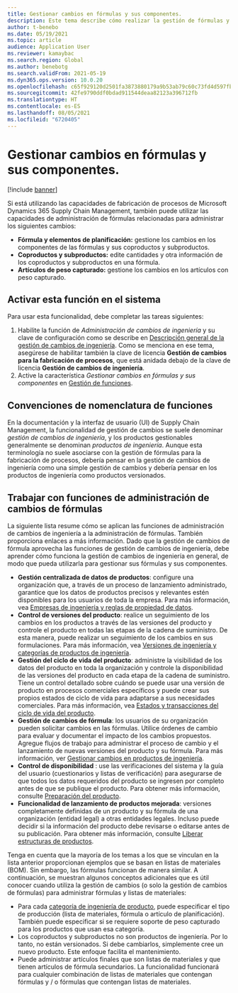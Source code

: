 ```yaml
---
title: Gestionar cambios en fórmulas y sus componentes.
description: Este tema describe cómo realizar la gestión de fórmulas y gestionar los cambios para procesar los datos maestros de fabricación.
author: t-benebo
ms.date: 05/19/2021
ms.topic: article
audience: Application User
ms.reviewer: kamaybac
ms.search.region: Global
ms.author: benebotg
ms.search.validFrom: 2021-05-19
ms.dyn365.ops.version: 10.0.20
ms.openlocfilehash: c65f929120d2501fa3873880179a9b53ab79c60c73fd4d597fb6151b1c5bb2b9
ms.sourcegitcommit: 42fe9790ddf0bdad911544deaa82123a396712fb
ms.translationtype: HT
ms.contentlocale: es-ES
ms.lasthandoff: 08/05/2021
ms.locfileid: "6720405"
---
```

# <a name="manage-changes-in-formulas-and-their-ingredients"></a>Gestionar cambios en fórmulas y sus componentes.

[!include [banner](../includes/banner.md)]

Si está utilizando las capacidades de fabricación de procesos de Microsoft Dynamics 365 Supply Chain Management, también puede utilizar las capacidades de administración de fórmulas relacionadas para administrar los siguientes cambios:

- **Fórmula y elementos de planificación:** gestione los cambios en los componentes de las fórmulas y sus coproductos y subproductos.
- **Coproductos y subproductos:** edite cantidades y otra información de los coproductos y subproductos en una fórmula.
- **Artículos de peso capturado:** gestione los cambios en los artículos con peso capturado.

## <a name="turn-on-this-feature-in-your-system"></a>Activar esta función en el sistema

Para usar esta funcionalidad, debe completar las tareas siguientes:

1. Habilite la función de *Administración de cambios de ingeniería* y su clave de configuración como se describe en [Descripción general de la gestión de cambios de ingeniería](product-engineering-overview.md). Como se menciona en ese tema, asegúrese de habilitar también la clave de licencia **Gestión de cambios para la fabricación de procesos**, que está anidada debajo de la clave de licencia **Gestión de cambios de ingeniería**.
1. Active la característica *Gestionar cambios en fórmulas y sus componentes* en [Gestión de funciones](../../fin-ops-core/fin-ops/get-started/feature-management/feature-management-overview.md).

## <a name="feature-naming-conventions"></a>Convenciones de nomenclatura de funciones

En la documentación y la interfaz de usuario (UI) de Supply Chain Management, la funcionalidad de gestión de cambios se suele denominar *gestión de cambios de ingeniería*, y los productos gestionables generalmente se denominan *productos de ingeniería*. Aunque esta terminología no suele asociarse con la gestión de fórmulas para la fabricación de procesos, debería pensar en la gestión de cambios de ingeniería como una simple gestión de cambios y debería pensar en los productos de ingeniería como productos versionados.

## <a name="work-with-formula-change-management-features"></a>Trabajar con funciones de administración de cambios de fórmulas

La siguiente lista resume cómo se aplican las funciones de administración de cambios de ingeniería a la administración de fórmulas. También proporciona enlaces a más información. Dado que la gestión de cambios de fórmula aprovecha las funciones de gestión de cambios de ingeniería, debe aprender cómo funciona la gestión de cambios de ingeniería en general, de modo que pueda utilizarla para gestionar sus fórmulas y sus componentes.

- **Gestión centralizada de datos de productos**: configure una organización que, a través de un proceso de lanzamiento administrado, garantice que los datos de productos precisos y relevantes estén disponibles para los usuarios de toda la empresa. Para más información, vea [Empresas de ingeniería y reglas de propiedad de datos](engineering-org-data-ownership-rules.md).
- **Control de versiones del producto**: realice un seguimiento de los cambios en los productos a través de las versiones del producto y controle el producto en todas las etapas de la cadena de suministro. De esta manera, puede realizar un seguimiento de los cambios en sus formulaciones. Para más información, vea [Versiones de ingeniería y categorías de productos de ingeniería](engineering-versions-product-category.md).
- **Gestión del ciclo de vida del producto**: administre la visibilidad de los datos del producto en toda la organización y controle la disponibilidad de las versiones del producto en cada etapa de la cadena de suministro. Tiene un control detallado sobre cuándo se puede usar una versión de producto en procesos comerciales específicos y puede crear sus propios estados de ciclo de vida para adaptarse a sus necesidades comerciales. Para más información, vea [Estados y transacciones del ciclo de vida del producto](product-lifecycle-state-transactions.md).
- **Gestión de cambios de fórmula**: los usuarios de su organización pueden solicitar cambios en las fórmulas. Utilice órdenes de cambio para evaluar y documentar el impacto de los cambios propuestos. Agregue flujos de trabajo para administrar el proceso de cambio y el lanzamiento de nuevas versiones del producto y su fórmula. Para más información, ver [Gestionar cambios en productos de ingeniería](engineering-change-management.md).
- **Control de disponibilidad** : use las verificaciones del sistema y la guía del usuario (cuestionarios y listas de verificación) para asegurarse de que todos los datos requeridos del producto se ingresen por completo antes de que se publique el producto. Para obtener más información, consulte [Preparación del producto](product-readiness.md).
- **Funcionalidad de lanzamiento de productos mejorada**: versiones completamente definidas de un producto y su fórmula de una organización (entidad legal) a otras entidades legales. Incluso puede decidir si la información del producto debe revisarse o editarse antes de su publicación. Para obtener más información, consulte [Liberar estructuras de productos](release-product-structure.md).

Tenga en cuenta que la mayoría de los temas a los que se vinculan en la lista anterior proporcionan ejemplos que se basan en listas de materiales (BOM). Sin embargo, las fórmulas funcionan de manera similar. A continuación, se muestran algunos conceptos adicionales que es útil conocer cuando utiliza la gestión de cambios (o solo la gestión de cambios de fórmulas) para administrar fórmulas y listas de materiales:

- Para cada [categoría de ingeniería de producto](engineering-versions-product-category.md), puede especificar el tipo de producción (lista de materiales, fórmula o artículo de planificación). También puede especificar si se requiere soporte de peso capturado para los productos que usan esa categoría.
- Los coproductos y subproductos no son productos de ingeniería. Por lo tanto, no están versionados. Si debe cambiarlos, simplemente cree un nuevo producto. Este enfoque facilita el mantenimiento.
- Puede administrar artículos finales que son listas de materiales y que tienen artículos de fórmula secundarios. La funcionalidad funcionará para cualquier combinación de listas de materiales que contengan fórmulas y / o fórmulas que contengan listas de materiales.
